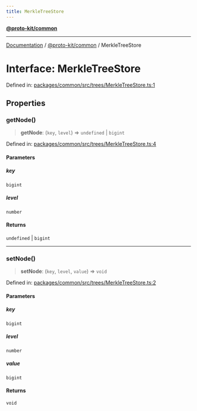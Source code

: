 ```yaml
---
title: MerkleTreeStore
---
```


[**@proto-kit/common**](../README.md)

***

[Documentation](../../../README.md) / [@proto-kit/common](../README.md) / MerkleTreeStore

# Interface: MerkleTreeStore

Defined in: [packages/common/src/trees/MerkleTreeStore.ts:1](https://github.com/proto-kit/framework/blob/b953c754e500c62f01fbbd6d09adfb2f5577269d/packages/common/src/trees/MerkleTreeStore.ts#L1)

## Properties

### getNode()

> **getNode**: (`key`, `level`) => `undefined` \| `bigint`

Defined in: [packages/common/src/trees/MerkleTreeStore.ts:4](https://github.com/proto-kit/framework/blob/b953c754e500c62f01fbbd6d09adfb2f5577269d/packages/common/src/trees/MerkleTreeStore.ts#L4)

#### Parameters

##### key

`bigint`

##### level

`number`

#### Returns

`undefined` \| `bigint`

***

### setNode()

> **setNode**: (`key`, `level`, `value`) => `void`

Defined in: [packages/common/src/trees/MerkleTreeStore.ts:2](https://github.com/proto-kit/framework/blob/b953c754e500c62f01fbbd6d09adfb2f5577269d/packages/common/src/trees/MerkleTreeStore.ts#L2)

#### Parameters

##### key

`bigint`

##### level

`number`

##### value

`bigint`

#### Returns

`void`
